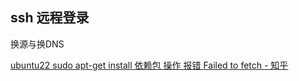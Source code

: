
## ssh 远程登录




换源与换DNS

[ubuntu22 sudo apt-get install 依赖包 操作 报错 Failed to fetch - 知乎](https://zhuanlan.zhihu.com/p/662228976)